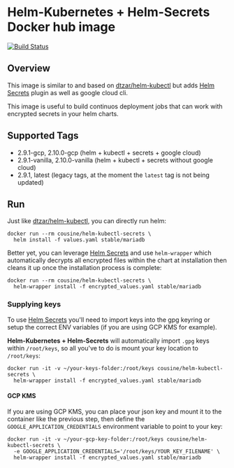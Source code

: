 # Helm-Kubernetes + Helm-Secrets Docker hub image

[![Build Status](https://travis-ci.org/cousine/helm-kubectl-secrets.svg?branch=master)](https://travis-ci.org/cousine/helm-kubectl-secrets)

## Overview

This image is similar to and based on [dtzar/helm-kubectl](https://hub.docker.com/r/dtzar/helm-kubectl)
but adds [Helm Secrets](https://github.com/futuresimple/helm-secrets) plugin as well as google cloud cli.

This image is useful to build continuos deployment jobs that can work with encrypted
secrets in your helm charts.

## Supported Tags

* 2.9.1-gcp, 2.10.0-gcp (helm + kubectl + secrets + google cloud)
* 2.9.1-vanilla, 2.10.0-vanilla (helm + kubectl + secrets without google cloud)
* 2.9.1, latest (legacy tags, at the moment the `latest` tag is not being updated)

## Run

Just like [dtzar/helm-kubectl](https://hub.docker.com/r/dtzar/helm-kubectl), you
can directly run helm:

```
docker run --rm cousine/helm-kubectl-secrets \
  helm install -f values.yaml stable/mariadb
```

Better yet, you can leverage [Helm Secrets](https://github.com/futuresimple/helm-secrets) 
and use `helm-wrapper` which automatically decrypts all encrypted files within the chart
at installation then cleans it up once the installation process is complete:

```
docker run --rm cousine/helm-kubectl-secrets \
  helm-wrapper install -f encrypted_values.yaml stable/mariadb
```

### Supplying keys

To use [Helm Secrets](https://github.com/futuresimple/helm-secrets) you'll need to import
keys into the gpg keyring or setup the correct ENV variables (if you are using GCP KMS for example).

**Helm-Kubernetes + Helm-Secrets** will automatically import `.gpg` keys within `/root/keys`, so
all you've to do is mount your key location to `/root/keys`:

```
docker run -it -v ~/your-keys-folder:/root/keys cousine/helm-kubectl-secrets \
  helm-wrapper install -f encrypted_values.yaml stable/mariadb
```

#### GCP KMS

If you are using GCP KMS, you can place your json key and mount it to the container
like the previous step, then define the `GOOGLE_APPLICATION_CREDENTIALS` environment
variable to point to your key:
 
```
docker run -it -v ~/your-gcp-key-folder:/root/keys cousine/helm-kubectl-secrets \
  -e GOOGLE_APPLICATION_CREDENTIALS='/root/keys/YOUR_KEY_FILENAME' \
  helm-wrapper install -f encrypted_values.yaml stable/mariadb
```


